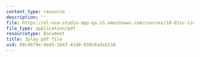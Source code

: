 ```yaml
---
content_type: resource
description: ''
file: https://ol-ocw-studio-app-qa.s3.amazonaws.com/courses/18-01sc-single-variable-calculus-fall-2010/08c46f8ede451b4341d4039c6ada513d_KhwQKE_tld0.pdf
file_type: application/pdf
resourcetype: Document
title: 3play pdf file
uid: 08c46f8e-de45-1b43-41d4-039c6ada513d
---
```

